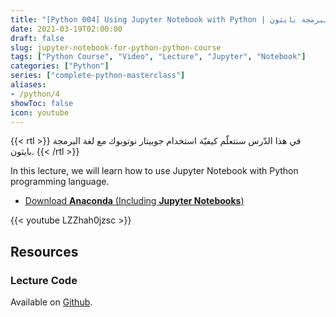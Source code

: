 ```yaml
---
title: "[Python 004] Using Jupyter Notebook with Python | استخدام جوبيتار نوتبك مع لغة البرمجة بايثون"
date: 2021-03-19T02:00:00
draft: false
slug: jupyter-notebook-for-python-python-course
tags: ["Python Course", "Video", "Lecture", "Jupyter", "Notebook"]
categories: ["Python"]
series: ["complete-python-masterclass"]
aliases:
- /python/4
showToc: false
icon: youtube
---
```


{{< rtl >}}
في هذا الدّرس سنتعلّم كيفيّة استخدام جوبيتار نوتوبوك مع لغة البرمجة بايثون.
{{< /rtl >}}

In this lecture, we will learn how to use Jupyter Notebook with Python programming language.
- [Download **Anaconda** (Including **Jupyter Notebooks**)](https://www.anaconda.com/products/individual#Downloads)

{{< youtube LZZhah0jzsc >}}

## Resources

### Lecture Code
Available on [Github](https://github.com/mohnoor94/CorePythonCourse/blob/main/01%20-%20Lecture%2001/01%20-%20Welcome%20Aboard.ipynb).
